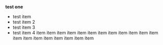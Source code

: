 **test one**

* test item
* test item 2
* test item 3
* test item 4
item
item
item
item
item
item
item
item
item
item
item
item
item
item
item
item
item
item
item
item
